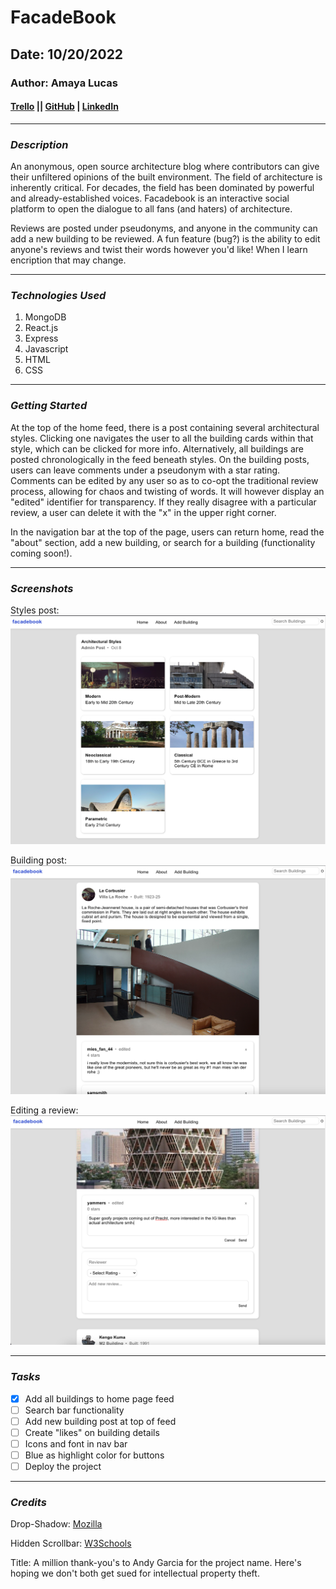# FacadeBook

## Date: 10/20/2022

### Author: Amaya Lucas

#### [Trello](https://trello.com/b/BegZayn6/facadebook) || [GitHub](https://github.com/ajluc) | [LinkedIn](https://www.linkedin.com/in/amaya-lucas/)

---

### **_Description_**

An anonymous, open source architecture blog where contributors can give their unfiltered opinions of the built environment. The field of architecture is inherently critical. For decades, the field has been dominated by powerful and already-established voices. Facadebook is an interactive social platform to open the dialogue to all fans (and haters) of architecture.

Reviews are posted under pseudonyms, and anyone in the community can add a new building to be reviewed. A fun feature (bug?) is the ability to edit anyone's reviews and twist their words however you'd like! When I learn encription that may change.

---

### **_Technologies Used_**

1. MongoDB
2. React.js
3. Express
4. Javascript
5. HTML
6. CSS

---

### **_Getting Started_**

At the top of the home feed, there is a post containing several architectural styles. Clicking one navigates the user to all the building cards within that style, which can be clicked for more info. Alternatively, all buildings are posted chronologically in the feed beneath styles. On the building posts, users can leave comments under a pseudonym with a star rating. Comments can be edited by any user so as to co-opt the traditional review process, allowing for chaos and twisting of words. It will however display an "edited" identifier for transparency. If they really disagree with a particular review, a user can delete it with the "x" in the upper right corner.

In the navigation bar at the top of the page, users can return home, read the "about" section, add a new building, or search for a building (functionality coming soon!).

---

### **_Screenshots_**

Styles post:
![img1](./images/img1.png)

Building post:
![img2](./images/img2.png)

Editing a review:
![img3](./images/img3.png)

---

### **_Tasks_**

- [x] Add all buildings to home page feed
- [ ] Search bar functionality
- [ ] Add new building post at top of feed
- [ ] Create "likes" on building details
- [ ] Icons and font in nav bar
- [ ] Blue as highlight color for buttons
- [ ] Deploy the project

---

### **_Credits_**

Drop-Shadow: [Mozilla](https://developer.mozilla.org/en-US/docs/Web/CSS/filter-function/drop-shadow)

Hidden Scrollbar: [W3Schools](https://www.w3schools.com/howto/howto_css_hide_scrollbars.asp)

Title: A million thank-you's to Andy Garcia for the project name. Here's hoping we don't both get sued for intellectual property theft.
